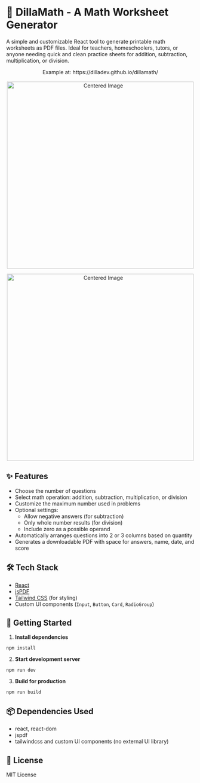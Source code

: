 # 🧮 DillaMath - A Math Worksheet Generator

A simple and customizable React tool to generate printable math worksheets as PDF files. Ideal for teachers, homeschoolers, tutors, or anyone needing quick and clean practice sheets for addition, subtraction, multiplication, or division.

<p align="center">
  Example at: https://dilladev.github.io/dillamath/ <br/><br/>
  <img src="https://github.com/user-attachments/assets/58556a2a-529a-4437-8958-cb40309d7bda" alt="Centered Image" width="500" />
</p>

<p align="center">
  <img src="https://github.com/user-attachments/assets/872a62e4-c936-4d45-81b5-4d420078bcbd" alt="Centered Image" width="500" />
</p>

## ✨ Features

- Choose the number of questions
- Select math operation: addition, subtraction, multiplication, or division
- Customize the maximum number used in problems
- Optional settings:
  - Allow negative answers (for subtraction)
  - Only whole number results (for division)
  - Include zero as a possible operand
- Automatically arranges questions into 2 or 3 columns based on quantity
- Generates a downloadable PDF with space for answers, name, date, and score

## 🛠️ Tech Stack

- [React](https://reactjs.org/)
- [jsPDF](https://github.com/parallax/jsPDF)
- [Tailwind CSS](https://tailwindcss.com/) (for styling)
- Custom UI components (`Input`, `Button`, `Card`, `RadioGroup`)

## 🚀 Getting Started

1. **Install dependencies**

```
npm install
```

2. **Start development server**

```
npm run dev
```
3. **Build for production**

```
npm run build
```
## 📦 Dependencies Used
- react, react-dom
- jspdf
- tailwindcss and custom UI components (no external UI library)

## 📄 License
MIT License
